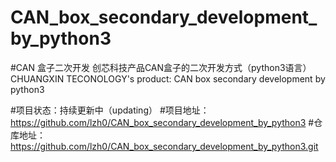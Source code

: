 # CAN_box_secondary_development_by_python3
#CAN 盒子二次开发
创芯科技产品CAN盒子的二次开发方式（python3语言）
CHUANGXIN TECONOLOGY's product: CAN box secondary development by python3

#项目状态：持续更新中（updating）
#项目地址：https://github.com/lzh0/CAN_box_secondary_development_by_python3
#仓库地址：https://github.com/lzh0/CAN_box_secondary_development_by_python3.git